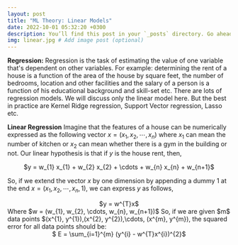```yaml
---
layout: post
title: "ML Theory: Linear Models"
date: 2022-10-01 05:32:20 +0300
description: You’ll find this post in your `_posts` directory. Go ahead and edit it and re-build the site to see your changes. # Add post description (optional)
img: linear.jpg # Add image post (optional)
---
```

<strong>Regression:</strong> Regression is the task of estimating the value of one variable that's dependent on other variables. For example: determining the rent of a
house is a  function of the area of the house by square feet, the number of bedrooms, location and other facilities and the salary of a person is a function of his 
educational background and skill-set etc. There are lots of regression models. We will discuss only the linear model here. But the best in practice are Kernel Ridge 
regression, Support Vector regression, Lasso etc.   

<strong>Linear Regression</strong> Imagine that the features of a house can be numerically expressed as the following vector $x = (x_{1}, x_{2}, \cdots, x_{n})$ where $x_{1}$ can mean the number of kitchen or $x_{2}$ can mean whether there is a gym in the building or not. Our linear hypothesis is that if $y$ is the house rent, then,    
<center> $y = w_{1} x_{1} +  w_{2} x_{2} + \cdots +  w_{n} x_{n} + w_{n+1}$ </center>

So, if we extend the vector $x$ by one dimension by appending a dummy 1 at the end $x = (x_{1}, x_{2}, \cdots, x_{n}, 1)$, we can express $y$ as follows,   
<center> $y = w^{T}x$ </center>     
Where $w = (w_{1}, w_{2}, \cdots, w_{n}, w_{n+1})$    
So, if we are given $m$ data points $(x^{1}, y^{1}),(x^{2}, y^{2}),\cdots, (x^{m}, y^{m}), the squared error for all data points should be:   
<center>$ E = \sum_{i=1}^{m} (y^{i} - w^{T}x^{i})^{2}$</center>



